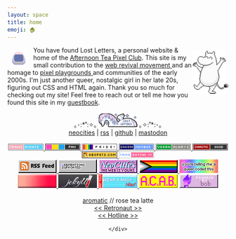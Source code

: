 ```yaml
---
layout: space
title: home
emoji: 🏠
---
```

<img src="/graphics/site_buttons/LostLetters32x32.gif" align="left" style="margin: 11px 17px 0 10px;" >
<img src="/graphics/adoptables/dancing-moomin-lostletters-4x.png" style="margin: 10px 0 0 0;" align="right" width="82px"/>
You have found Lost Letters, a personal website & home of the <a href="/afternoontea/">Afternoon Tea Pixel Club</a>. 
This site is my small contribution to the 
<a target="_blank" href="https://thoughts.melonking.net/guides/introduction-to-the-web-revival-1-what-is-the-web-revival">
    web revival movement
</a> 
and an homage to 
<a target="_blank" href="https://zine.yesterweb.org/issue-00/index.php?page=8">
    pixel playgrounds
</a> 
and communities of the early 2000s. I'm just another queer, nostalgic girl in her late 20s, figuring out CSS and HTML again. Thank you so much for checking out my site! Feel free to reach out or tell me how you found this site in my <a target="_blank" href="http://users.smartgb.com/g/g.php?a=s&i=g19-00587-ce">guestbook</a>. 
<center>
    <br>
    ｡･:*˚:✧｡ 
    <img src="/graphics/site_buttons/LostLetters88x31-4x.gif" width="88px">
     ｡✧:˚*:･｡
    <br>
    <a target="_blank" href="https://neocities.org/site/lostletters">neocities</a> | 
    <a target="_blank" href="https://lostletters.neocities.org/feed.xml">rss</a> | 
    <a target="_blank" href="https://github.com/toritried/lostletters">github</a> | 
    <a target="_blank" href="https://social.yesterweb.org/@lostletters" rel="me">mastodon</a>
    <br>
    <br>
    <div class="quilt">
        <a target="_blank" href="https://trovami.altervista.org/en/webmasters/makebutton">
        <img src="/graphics/toy/tags/transrights.png">
        </a>
        <a target="_blank" href="https://pixels.heylouise.space/">
        <img src="/graphics/toy/tags/lgbt_pan.png">
        </a>
        <a target="_blank" href="https://web.badges.world/">
        <img src="/graphics/toy/tags/pride2.gif">
        </a>
        <a target="_blank" href="https://trovami.altervista.org/en/webmasters/makebutton">
        <img src="/graphics/toy/tags/union-member.png">
        </a>
        <a target="_blank" href="https://trovami.altervista.org/en/webmasters/makebutton">
        <img src="/graphics/toy/tags/veganalways.png">
        </a>
        <a target="_blank" href="https://pixels.heylouise.space/">
        <img src="/graphics/toy/tags/alignment_chaotic_good.png">
        </a>
        <a target="_blank" href="https://web.badges.world/">
        <img src="/graphics/toy/tags/neopets.png">
        </a>
        <a target="_blank" href="https://web.badges.world/">
        <img src="/graphics/toy/tags/tama.png">
        </a>
    </div>
    <div class="quilt">
        <a target="_blank" href="https://lostletters.neocities.org/feed.xml">
            <img src="/graphics/linkout/rss.gif" title="Only my freshest blog posts delivered straight to you!">
        </a>
        <a target="_blank" href="https://webmentions.neocities.org/">
            <img src="/graphics/linkout/webmentions_anim.gif" title="If you mention this site's URL on mastodon, it'll display like a comment on that specific page! So cool, right? Go enable it on your site too!">
        </a>
        <a target="_blank" href="https://neocities.org/site/lostletters">
            <img src="/graphics/linkout/neocitiespink.gif" title="Proudly hosted by NeoCities!">
        </a>
        <a target="_blank" href="https://rainy.gay/">
            <img src="/graphics/linkout/progress.png" title="button by Dime">
        </a>
        <a target="_blank" href="https://plasticdino.neocities.org/">
            <img src="/graphics/linkout/queer.png" title="button by kitty">
        </a>
        <a target="_blank" href="https://yesterweb.org/no-to-web3/">
            <img src="/graphics/linkout/nft_sadgrl.gif" title="button by sadgrl.online">
        </a>
        <a target="_blank" href="https://jekyllrb.com/">
            <img src="/graphics/linkout/jekyll.png" title="I use Jekyll as my Static Site Generator">
        </a>
        <a target="_blank" href="https://arremeer.neocities.org/">
            <img src="/graphics/linkout/masknow.png" title="button by Bruno">
        </a>
        <img src="/graphics/linkout/acab.gif">
        <img src="/graphics/linkout/bob.gif">
    </div>
    <br>
    <div class="noext">
        <a target="_blank" href="http://aromatic.wings.nu/">aromatic</a> // rose tea latte
        <br>
        <a href='https://webring.dinhe.net/prev/https://lostletters.neocities.org/'>
            &lt;&lt;
        </a>
        <a target="_blank" href="https://webring.dinhe.net/">
            Retronaut 
        </a>
        <a href='https://webring.dinhe.net/next/https://lostletters.neocities.org/'>
            &gt;&gt;
        </a>
        <br>
        <a href="https://hotlinewebring.club/lostletters/next">
            &lt;&lt;
        </a>
        <a target="_blank" href="https://hotlinewebring.club/">
            Hotline 
        </a>
        <a href="https://hotlinewebring.club/lostletters/previous">
            &gt;&gt;
        </a>
        <script src="https://xandra.cc/safonts/webring.js"></script>
        <ring-900 site="https://lostletters.neocities.org/"></ring-900>
        <script src="https://nuthead.neocities.org/ring/ring.js"></script>

    </div>
</center>
